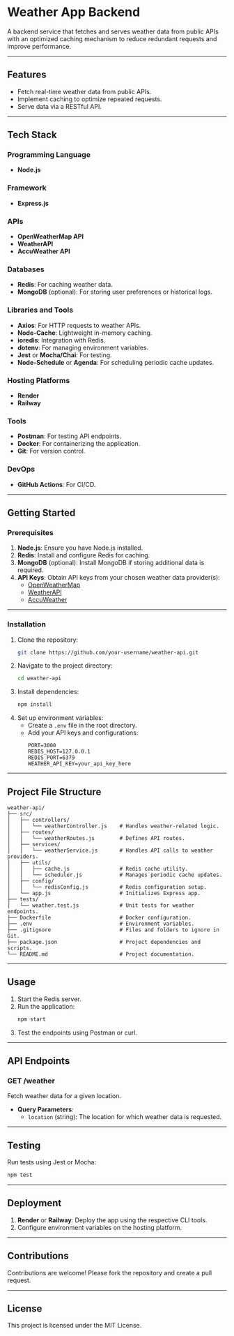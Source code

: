 # Weather App Backend
A backend service that fetches and serves weather data from public APIs with an optimized caching mechanism to reduce redundant requests and improve performance.

---

## Features
- Fetch real-time weather data from public APIs.
- Implement caching to optimize repeated requests.
- Serve data via a RESTful API.

---

## Tech Stack

### **Programming Language**
- **Node.js**

### **Framework**
- **Express.js**

### **APIs**
- **OpenWeatherMap API**
- **WeatherAPI**
- **AccuWeather API**

### **Databases**
- **Redis**: For caching weather data.
- **MongoDB** (optional): For storing user preferences or historical logs.

### **Libraries and Tools**
- **Axios**: For HTTP requests to weather APIs.
- **Node-Cache**: Lightweight in-memory caching.
- **ioredis**: Integration with Redis.
- **dotenv**: For managing environment variables.
- **Jest** or **Mocha/Chai**: For testing.
- **Node-Schedule** or **Agenda**: For scheduling periodic cache updates.

### **Hosting Platforms**
- **Render**
- **Railway**

### **Tools**
- **Postman**: For testing API endpoints.
- **Docker**: For containerizing the application.
- **Git**: For version control.

### **DevOps**
- **GitHub Actions**: For CI/CD.

---

## Getting Started

### **Prerequisites**
1. **Node.js**: Ensure you have Node.js installed. 
2. **Redis**: Install and configure Redis for caching.
3. **MongoDB** (optional): Install MongoDB if storing additional data is required.
4. **API Keys**: Obtain API keys from your chosen weather data provider(s):
   - [OpenWeatherMap](https://openweathermap.org/api)
   - [WeatherAPI](https://www.weatherapi.com/)
   - [AccuWeather](https://developer.accuweather.com/)

---

### **Installation**
1. Clone the repository:
   ```bash
   git clone https://github.com/your-username/weather-api.git
   ```
2. Navigate to the project directory:
   ```bash
   cd weather-api
   ```
3. Install dependencies:
   ```bash
   npm install
   ```
4. Set up environment variables:
   - Create a `.env` file in the root directory.
   - Add your API keys and configurations:
     ```env
     PORT=3000
     REDIS_HOST=127.0.0.1
     REDIS_PORT=6379
     WEATHER_API_KEY=your_api_key_here
     ```

---

## Project File Structure
```
weather-api/
├── src/
│   ├── controllers/
│   │   └── weatherController.js    # Handles weather-related logic.
│   ├── routes/
│   │   └── weatherRoutes.js        # Defines API routes.
│   ├── services/
│   │   └── weatherService.js       # Handles API calls to weather providers.
│   ├── utils/
│   │   ├── cache.js                # Redis cache utility.
│   │   └── scheduler.js            # Manages periodic cache updates.
│   ├── config/
│   │   └── redisConfig.js          # Redis configuration setup.
│   └── app.js                      # Initializes Express app.
├── tests/
│   └── weather.test.js             # Unit tests for weather endpoints.
├── Dockerfile                      # Docker configuration.
├── .env                            # Environment variables.
├── .gitignore                      # Files and folders to ignore in Git.
├── package.json                    # Project dependencies and scripts.
└── README.md                       # Project documentation.
```

---

## Usage
1. Start the Redis server.
2. Run the application:
   ```bash
   npm start
   ```
3. Test the endpoints using Postman or curl.

---

## API Endpoints

### **GET /weather**
Fetch weather data for a given location.
- **Query Parameters**:
  - `location` (string): The location for which weather data is requested.

---

## Testing
Run tests using Jest or Mocha:
```bash
npm test
```

---

## Deployment
1. **Render** or **Railway**: Deploy the app using the respective CLI tools.
2. Configure environment variables on the hosting platform.

---

## Contributions
Contributions are welcome! Please fork the repository and create a pull request.

---

## License
This project is licensed under the MIT License.

